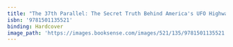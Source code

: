```yaml
---
title: "The 37th Parallel: The Secret Truth Behind America's UFO Highway"
isbn: '9781501135521'
binding: Hardcover
image_path: 'https://images.booksense.com/images/521/135/9781501135521.jpg'
---
```



